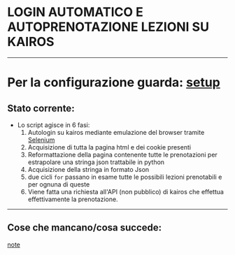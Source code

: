 # LOGIN AUTOMATICO E AUTOPRENOTAZIONE LEZIONI SU KAIROS

---------

# Per la configurazione guarda: [setup](docs/setup.md)

## Stato corrente:
   
   - Lo script agisce in 6 fasi:
      1. Autologin su kairos mediante emulazione del browser tramite [Selenium](https://www.selenium.dev/documentation/en/) 
      2. Acquisizione di tutta la pagina html e dei cookie presenti
      3. Reformattazione della pagina contenente tutte le prenotazioni per estrapolare una stringa json trattabile in python
      4. Acquisizione della stringa in formato Json
      5. due cicli ```for``` passano in esame tutte le possibili lezioni prenotabili e per ognuna di queste
      6. Viene fatta una richiesta all'API (non pubblico) di kairos che effettua effettivamente la prenotazione.

---

## Cose che mancano/cosa succede: 

[note](docs/note.md)